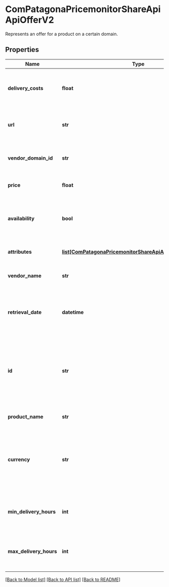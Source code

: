 # ComPatagonaPricemonitorShareApiApiOfferV2

Represents an offer for a product on a certain domain.
## Properties
Name | Type | Description | Notes
------------ | ------------- | ------------- | -------------
**delivery_costs** | **float** | The additional charges for delivering the product to the customer&#39;s location. | 
**url** | **str** | The direct link to the product page on the domain where this offer can be found. | 
**vendor_domain_id** | **str** | Optional identifier representing the vendor on a certain domain. | [optional] 
**price** | **float** | The current listed unit price of the product. | 
**availability** | **bool** | An optional flag indicating whether the product is currently in stock and available for purchase. | [optional] 
**attributes** | [**list[ComPatagonaPricemonitorShareApiApiOfferV2Attributes]**](ComPatagonaPricemonitorShareApiApiOfferV2Attributes.md) | A list of additional offer details. | 
**vendor_name** | **str** | The display name of the shop which sells the product. | 
**retrieval_date** | **datetime** | Optional timestamp based on ISO 8601 when this offer information was last fetched from the domain. | [optional] 
**id** | **str** | A unique identifier for the offer. It&#39;s crucial that it&#39;s unique across all offers independent of the timestamp. If you don&#39;t have a unique identifier then please use a UUID. | 
**product_name** | **str** | The name of the product as listed on the domain. | 
**currency** | **str** | The currency in which the price and delivery costs are expressed. Allowed values are ISO 4217 currency codes like \&quot;EUR\&quot;. | 
**min_delivery_hours** | **int** | Optional minimum time, in hours, it takes for the product to be delivered to the customer. | [optional] 
**max_delivery_hours** | **int** | Optional maximum time, in hours, it takes for the product to be delivered to the customer. | [optional] 

[[Back to Model list]](../README.md#documentation-for-models) [[Back to API list]](../README.md#documentation-for-api-endpoints) [[Back to README]](../README.md)


